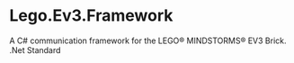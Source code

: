 # Lego.Ev3.Framework
A C# communication framework for the LEGO® MINDSTORMS® EV3 Brick.
.Net Standard
